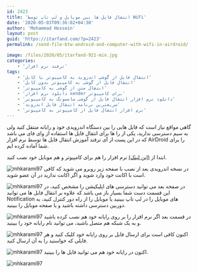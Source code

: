 ```yaml
---
id: 2423
title: 'انتقال فایل ها بین موبایل و لپ تاپ توسط WiFi'
date: '2020-05-03T09:36:02+04:30'
author: 'Mohammad Hossein'
layout: post
guid: 'https://itarfand.com/?p=2423'
permalink: /send-file-btw-android-and-computer-with-wifi-in-airdroid/

image: /files/2020/05/itarfand-921-min.jpg
categories:
    - 'ترفند نرم افزار'
tags:
    - 'انتقال فایل از گوشی اندروید به کامپیوتر با کابل'
    - 'انتقال فایل از گوشی به کامپیوتر بدون کابل'
    - 'انتقال متن از گوشی به کامپیوتر'
    - 'دانلود نرم افزار xender برای کامپیوتر'
    - 'دانلود نرم افزار انتقال فایل از گوشی سامسونگ به کامپیوتر'
    - 'سریعترین برنامه انتقال فایل اندروید'
    - 'نرم افزار انتقال فایل از کامپیوتر به کامپیوتر'
---
```


گاهی مواقع نیاز است که فایل هایی را بین دستگاه اندرویدی خود و رایانه منتقل کنید ولی به سیم دسترسی ندارید، یکی از را ها برای انتقال فایل ها استفاده از وای فای می باشد که در این پست از آی ترفند آموزش انتقال فایل ها توسط نرم افزار AirDroid را برای شما آماده کرده ایم.

ابتدا از [(این لینک)](https://www.airdroid.com/en/get.html) نرم افزار را هم برای کامپیوتر و هم موبایل خود نصب کنید.

![mhkarami97](/files/2020/05/itarfand-915-min.jpg)
در نسخه اندرویدی بعد از نصب با صفحه زیر روبرو می شوید که کافی است با اکانت خود وارد شوید و اگر اکانت ندارید در آن عضو شوید.

![mhkarami97](/files/2020/05/itarfand-916-min-1.jpg)
در صفحه بعد می توانید دسترسی های اپلیکیشن را مشخص کنید، در این قسمت دست شما بسیار باز می باشد که علاوه بر انتقال فایل ها می توانید Notification های موبایل را در لپ تاپ ببینید یا موبایل را از راه دور کنترل کنید، به دوربین دسترسی داشته باشید و یا صفحه موبایل را ببینید.

![mhkarami97](/files/2020/05/itarfand-917-min-1.jpg)
در قسمت بعد اگر نرم افزار را بر روی رایانه خود هم نصب کرده باشید و به یک شبکه هم متصل باشید، می توانید نام رایانه خود را ببینید.

![mhkarami97](/files/2020/05/itarfand-918-min-1.jpg)
اکنون کافی است برای ارسال فایل بر روی رایانه خود کلیک کنید و هر فایلی که خواستید را به آن ارسال کنید.

![mhkarami97](/files/2020/05/itarfand-919-min-1.jpg)
اکنون در رایانه خود هم می توانید فایل ها را ببینید.

![mhkarami97](/files/2020/05/itarfand-920-min-1.jpg)
